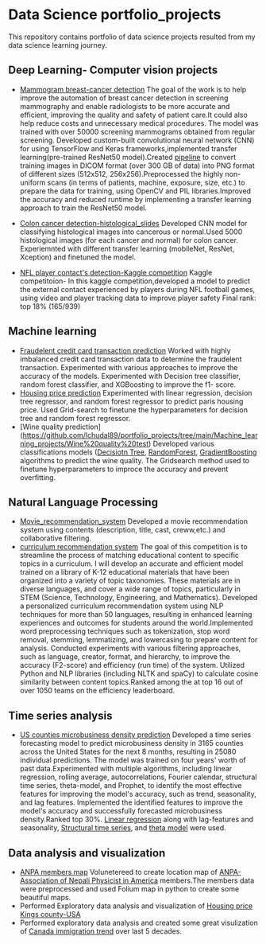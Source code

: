 # Data Science portfolio_projects
This repository contains portfolio of data science projects resulted from my data science learning journey.
## Deep Learning- Computer vision projects
* [Mammogram breast-cancer detection]()
The goal of the  work is to help improve  the automation of breast cancer detection in screening mammography and enable radiologists to be more accurate and efficient, improving the quality and safety of patient care.It could also help reduce costs and unnecessary medical procedures. The model was  trained with over 50000 screening mammograms obtained from regular screening. Developed custom-built convolutional neural network (CNN) for using TensorFlow and Keras frameworks,implemented transfer learning(pre-trained ResNet50 model).Created [pipeline](https://github.com/lchudal89/portfolio_projects/blob/main/Computer_vision/Breast_cancer_detection/dicom_to_png_pipeline.ipynb) to convert training images in DICOM format (over 300 GB of data) into PNG format of different sizes (512x512, 256x256).Preprocessed the highly non-uniform scans (in terms of patients, machine, exposure, size, etc.) to prepare the data for training, using OpenCV and PIL libraries.Improved the accuracy and reduced runtime by implementing a transfer learning approach to train the ResNet50 model.

* [Colon cancer detection-histological_slides](https://github.com/lchudal89/portfolio_projects/blob/main/Computer_vision/colon_cancer%20prediction/coloncancer-training.ipynb)
Developed CNN model for classifying histological images into cancerous or normal.Used 5000 histological images (for each cancer and normal) for colon cancer. Experiemnted with different transfer learning (mobileNet, ResNet, Xception) and finetuned the model. 
* [NFL player contact's detection-Kaggle competition](https://github.com/lchudal89/portfolio_projects/blob/main/Computer_vision/NFL_players_contact_detection/Contact-detection-kaggle.ipynb)
Kaggle competitoion- In this kaggle competition,developed a model to predict the external contact experienced by players during NFL football games, using video and player tracking data to improve player safety Final rank: top 18% (165/939)
## Machine learning
* [Fraudelent credit card transaction prediction](https://github.com/lchudal89/portfolio_projects/blob/main/Machine_learning_projects/Credit-card%20fraud%20detection.ipynb)
Worked with highly imbalanced credit card transaction data to determine the fraudelent transaction. Experimented with various approaches to improve the accuracy of the models. Experimented with Decision tree classifier, random forest classifier, and XGBoosting to improve the f1- score.
* [Housing price prediction](https://github.com/lchudal89/portfolio_projects/blob/main/Machine_learning_projects/paris-housing-prediction.ipynb)
Experimented with linear regression, decision tree regressor, and random forest regressor to predict paris housing price. Used Grid-search to finetune the hyperparameters for decision tree and random forest regressor.
* [Wine quality prediction] (https://github.com/lchudal89/portfolio_projects/tree/main/Machine_learning_projects/Wine%20quality%20test)
Developed various classifications models ([Decisiotn Tree](https://github.com/lchudal89/portfolio_projects/blob/main/Machine_learning_projects/Wine%20quality%20test/decisiontreeclassifier_wine_quality_prediction.ipynb), [RandomForest](https://github.com/lchudal89/portfolio_projects/blob/main/Machine_learning_projects/Wine%20quality%20test/randomforestclassifer_wine_quality_prediction.ipynb), [GradientBoosting](https://github.com/lchudal89/portfolio_projects/blob/main/Machine_learning_projects/Wine%20quality%20test/gradient-boosting-wine_quality_prediction.ipynb) algorithms to predict the wine quality. The Gridsearch method used to finetune hyperparameters to improce the accuracy and prevent overfitting.

## Natural Language Processing
* [Movie_recommendation_system](https://github.com/lchudal89/portfolio_projects/blob/main/Natural_language_processing/movie-recommendation-system.ipynb)
Developed a movie recommendation system using contents (description, title, cast, creww,etc.) and collaborative filtering. 
* [curriculum recommendation system](https://github.com/lchudal89/portfolio_projects/blob/main/Natural_language_processing/curriculum-recommendation-system.ipynb)
The goal of this competition is to streamline the process of matching educational content to specific topics in a curriculum. I will develop an accurate and efficient model trained on a library of K-12 educational materials that have been organized into a variety of topic taxonomies. These materials are in diverse languages, and cover a wide range of topics, particularly in STEM (Science, Technology, Engineering, and Mathematics).
Developed a personalized curriculum recommendation system using NLP techniques for more than 50 languages, resulting in enhanced learning experiences and outcomes for students around the world.Implemented word preprocessing techniques such as tokenization, stop word removal, stemming, lemmatizing, and lowercasing to prepare content for analysis. Conducted experiments with various filtering approaches, such as language, creator, format, and hierarchy, to improve the accuracy (F2-score) and efficiency (run time) of the system. Utilized Python and NLP libraries (including NLTK and spaCy) to calculate cosine similarity between content topics.Ranked among the at top 16 out of over 1050 teams on the efficiency leaderboard.
## Time series analysis
* [US counties microbusiness density prediction](https://github.com/lchudal89/portfolio_projects/tree/main/Time_series_analysis)
Developed a time series forecasting model to predict microbusiness density in 3165 counties across the United States for the next 8 months, resulting in 25080 individual predictions. The model was trained on four years' worth of past data.Experimented with multiple algorithms, including linear regression, rolling average, autocorrelations, Fourier calendar, structural time series, theta-model, and Prophet, to identify the most effective features for improving the model's accuracy, such as trend, seasonality, and lag features. Implemented the identified features to improve the model's accuracy and successfully forecasted microbusiness density.Ranked top 30%.
[Linear regression](https://github.com/lchudal89/portfolio_projects/blob/main/Time_series_analysis/linear-regression-lag_features_train_test_split.ipynb) along with lag-features and seasonality, [Structural time series](https://github.com/lchudal89/portfolio_projects/blob/main/Time_series_analysis/GodaddyMBD_Structural_time_series.ipynb), and [theta model](https://github.com/lchudal89/portfolio_projects/blob/main/Time_series_analysis/GodaddyMBD_Theta%20model.ipynb) were used.
## Data analysis and visualization
* [ANPA members map](https://nbviewer.org/github/lchudal89/geomap/blob/main/anpa_members_map.ipynb)
Volunetereed to create location map of [ANPA-Association of Nepali Physicist in America](https://anpaglobal.org) members.The members data were preprocessed and  used Folium map in python to create some beautiful maps.
* Performed Exploratory data analysis and visualization of [Housing price Kings county-USA](https://github.com/lchudal89/portfolio_projects/blob/main/Data%20analysis%20and%20visualizations/House_Sales_in_King_Count_USA.ipynb)
* Performed exploratory data analysis and created some great visulization of [Canada immigration trend](https://github.com/lchudal89/portfolio_projects/blob/main/Data%20analysis%20and%20visualizations/Immigration_to_cananda.ipynb) over last 5 decades.
